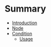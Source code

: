 # Summary

* [Introduction](README.md)
* [Node](node/README.md)
* [Condition](condition/README.md)
   * [Usage](condition/usage.md)

